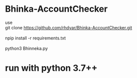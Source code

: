 # Bhinka-AccountChecker


use<spoiler>
<br>git clone https://github.com/rhdyar/Bhinka-AccountChecker.git</br>
<br>npip install -r requirements.txt</br>
<br>python3 Bhinneka.py</br>
</spoiler>


# run with python 3.7++
